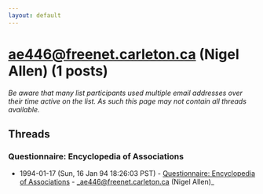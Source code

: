 ```yaml
---
layout: default
---
```


# ae446@freenet.carleton.ca (Nigel Allen) (1 posts)

_Be aware that many list participants used multiple email addresses over their time active on the list. As such this page may not contain all threads available._

## Threads

### Questionnaire: Encyclopedia of Associations
+ 1994-01-17 (Sun, 16 Jan 94 18:26:03 PST) - [Questionnaire: Encyclopedia of Associations](/archive/1994/01/8ca10f11ed853f2c99559ad0e8cc8db8551ea6733b0b352be055221c4722cfd4) - _ae446@freenet.carleton.ca (Nigel Allen)_


